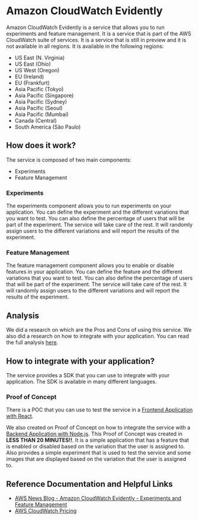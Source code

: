 # Amazon CloudWatch Evidently

Amazon CloudWatch Evidently is a service that allows you to run experiments and feature management. It is a service that is part of the AWS CloudWatch suite of services. It is a service that is still in preview and it is not available in all regions. It is available in the following regions:

- US East (N. Virginia)
- US East (Ohio)
- US West (Oregon)
- EU (Ireland)
- EU (Frankfurt)
- Asia Pacific (Tokyo)
- Asia Pacific (Singapore)
- Asia Pacific (Sydney)
- Asia Pacific (Seoul)
- Asia Pacific (Mumbai)
- Canada (Central)
- South America (São Paulo)

## How does it work?

The service is composed of two main components:

- Experiments
- Feature Management

### Experiments

The experiments component allows you to run experiments on your application. You can define the experiment and the different variations that you want to test. You can also define the percentage of users that will be part of the experiment. The service will take care of the rest. It will randomly assign users to the different variations and will report the results of the experiment.

### Feature Management

The feature management component allows you to enable or disable features in your application. You can define the feature and the different variations that you want to test. You can also define the percentage of users that will be part of the experiment. The service will take care of the rest. It will randomly assign users to the different variations and will report the results of the experiment.

## Analysis

We did a research on which are the Pros and Cons of using this service. We also did a research on how to integrate with your application. You can read the full analysis [here](./ANALYSIS.md).

## How to integrate with your application?

The service provides a SDK that you can use to integrate with your application. The SDK is available in many different languages.

### Proof of Concept

There is a POC that you can use to test the service in a [Frontend Application with React](https://docs.aws.amazon.com/AmazonCloudWatch/latest/monitoring/CloudWatch-Evidently-bookstoreexample.html).

We also created on Proof of Concept on how to integrate the service with a [Backend Application with Node.js](./POC.md).
This Proof of Concept was created in **LESS THAN 20 MINUTES!!**. It is a simple application that has a feature that is enabled or disabled based on the variation that the user is assigned to. Also provides a simple experiment that is used to test the service and some images that are displayed based on the variation that the user is assigned to.

## Reference Documentation and Helpful Links

- [AWS News Blog - Amazon CloudWatch Evidently - Experiments and Feature Management](https://aws.amazon.com/blogs/aws/cloudwatch-evidently/)
- [AWS CloudWatch Pricing](https://aws.amazon.com/cloudwatch/pricing/)
